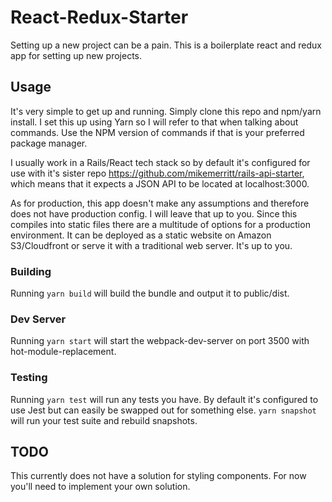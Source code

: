 # React-Redux-Starter
Setting up a new project can be a pain. This is a boilerplate react and redux app for setting up new projects.

## Usage
It's very simple to get up and running. Simply clone this repo and npm/yarn install. I set this up using Yarn so I will refer to that when talking about commands. Use the NPM version of commands if that is your preferred package manager.

I usually work in a Rails/React tech stack so by default it's configured for use with it's sister repo https://github.com/mikemerritt/rails-api-starter, which means that it expects a JSON API to be located at localhost:3000.

As for production, this app doesn't make any assumptions and therefore does not have production config. I will leave that up to you. Since this compiles into static files there are a multitude of options for a production environment. It can be deployed as a static website on Amazon S3/Cloudfront or serve it with a traditional web server. It's up to you.

### Building
Running `yarn build` will build the bundle and output it to public/dist.

### Dev Server
Running `yarn start` will start the webpack-dev-server on port 3500 with hot-module-replacement.

### Testing
Running `yarn test` will run any tests you have. By default it's configured to use Jest but can easily be swapped out for something else. `yarn snapshot` will run your test suite and rebuild snapshots.

## TODO
This currently does not have a solution for styling components. For now you'll need to implement your own solution.
